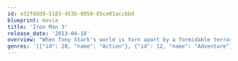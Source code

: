 ```yaml
---
id: e32fddd9-5183-453b-8050-85ce01accbbd
blueprint: movie
title: 'Iron Man 3'
release_date: '2013-04-18'
overview: "When Tony Stark's world is torn apart by a formidable terrorist called the Mandarin, he starts an odyssey of rebuilding and retribution."
genres: '[{"id": 28, "name": "Action"}, {"id": 12, "name": "Adventure"}, {"id": 878, "name": "Science Fiction"}]'
---
```

